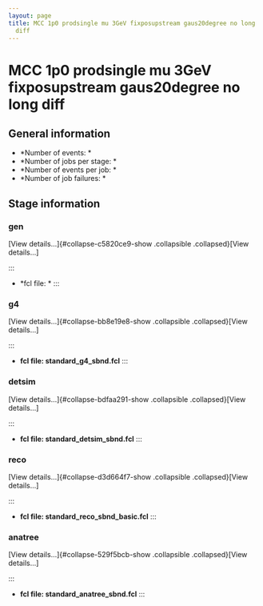 ```yaml
---
layout: page
title: MCC 1p0 prodsingle mu 3GeV fixposupstream gaus20degree no long
  diff
---
```




MCC 1p0 prodsingle mu 3GeV fixposupstream gaus20degree no long diff
==========================================================================================================================================================



General information 
----------------------------------------------------------

-   \*Number of events: \*
-   \*Number of jobs per stage: \*
-   \*Number of events per job: \*
-   \*Number of job failures: \*



Stage information 
------------------------------------------------------



### gen 

[View details\...]{#collapse-c5820ce9-show .collapsible
.collapsed}[View details\...]

::: 
-   \*fcl file: \*
:::



### g4 

[View details\...]{#collapse-bb8e19e8-show .collapsible
.collapsed}[View details\...]

::: 
-   **fcl file: standard\_g4\_sbnd.fcl**
:::



### detsim 

[View details\...]{#collapse-bdfaa291-show .collapsible
.collapsed}[View details\...]

::: 
-   **fcl file: standard\_detsim\_sbnd.fcl**
:::



### reco 

[View details\...]{#collapse-d3d664f7-show .collapsible
.collapsed}[View details\...]

::: 
-   **fcl file: standard\_reco\_sbnd\_basic.fcl**
:::



### anatree 

[View details\...]{#collapse-529f5bcb-show .collapsible
.collapsed}[View details\...]

::: 
-   **fcl file: standard\_anatree\_sbnd.fcl**
:::
